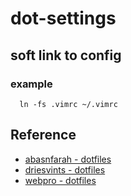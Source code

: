 # dot-settings

## soft link to config

### example

```
  ln -fs .vimrc ~/.vimrc
```

## Reference

* [abasnfarah - dotfiles](https://github.com/abasnfarah/dotfiles)
* [driesvints - dotfiles](https://github.com/driesvints/dotfiles)
* [webpro - dotfiles](https://github.com/webpro/dotfiles)
